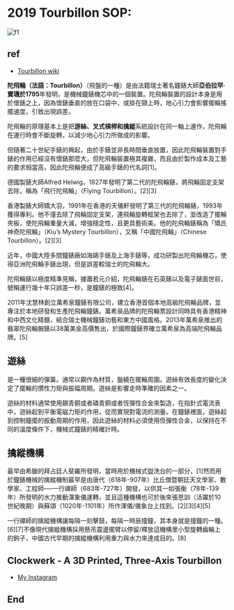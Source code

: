 # 2019 Tourbillon SOP:
![f1](https://github.com/HCH1/blog/blob/master/fig/tb1.png)

## ref
- [Tourbillon wiki](https://www.google.com.tw/search?source=hp&ei=JzIkXMrUB42y9QOcxZ6YAg&q=Tourbillon+wiki)

**陀飛輪（法語：Tourbillon）**（飛盤的一種）是由法籍瑞士著名鐘錶大師**亞伯拉罕·寶璣於1795**年發明，是機械鐘錶機芯中的一個裝置。陀飛輪裝置的設計本身是用於懷錶之上，因為懷錶垂直的放在口袋中，或掛在頸上時，地心引力會影響擺輪搖擺速度，引致出現誤差。

陀飛輪的原理基本上是把**游絲、叉式槓桿和擒縱**系統設計在同一軸上運作，陀飛輪在運行時會不斷旋轉，以減少地心引力所做成的影響。

但隨著二十世紀手錶的興起，由於手錶並非長時間垂直放置，因此陀飛輪裝置對手錶的作用已經沒有懷錶那麼大，但陀飛輪裝置極其複雜，而且由於製作成本及工藝的要求相當高，因此陀飛輪便成了高級手錶的代名詞[1]。

德國製錶大師Alfred Helwig，1927年發明了第二代的陀飛輪錶，將飛輪固定支架去除，稱為「飛行陀飛輪」（Flying Tourbillon）。[2][3]

香港製錶大師矯大羽，1991年在香港的天儀軒發明了第三代的陀飛輪錶，1993年獲得專利。他不僅去除了飛輪固定支架，連飛輪旋轉框架也去除了，並改造了擺輪夾板，使陀飛輪重量大減，增強穩定性，且更具藝術美。他的陀飛輪錶稱為「矯氏神奇陀飛輪」（Kiu’s Mystery Tourbillon），又稱「中國陀飛輪」（Chinese Tourbillon）。[2][3]

近年，中國大陸多間鐘錶廠如海鷗手錶及上海手錶等，成功研製出陀飛輪機芯，使得亞洲陀飛輪手錶出現，但是誤差較瑞士的陀飛輪大。

陀飛輪錶以極度精準見稱，據蕭若元介紹，陀飛輪錶在石英錶以及電子錶面世前，號稱運行幾十年只誤差一秒，是鐘錶的極致[4]。

2011年沈慧林創立萬希泉鐘錶有限公司，建立香港首個本地高級陀飛輪品牌，並專注於本地研發和生產陀飛輪鐘錶。萬希泉品牌的陀飛輪票設計同時具有香港精神和中西文化精髓，結合瑞士機械鐘錶功藝和東方中國風格。2013年萬希泉推出的翡翠陀飛輪腕錶以38萬美金高價售出，於國際鐘錶界確立萬希泉為高端陀飛輪品牌。[5]


## 遊絲
是一種很細的彈簧。通常以鋼作為材質，盤繞在擺輪周圍。遊絲有效長度的變化決定了擺輪的慣性力矩與振幅周期。遊絲是影響走時準確的因素之一。

遊絲的材料通常使用錫青銅或者磷青銅或者恆彈性合金來製造，在指針式電流表中，遊絲起到平衡電磁力矩的作用，從而實現對電流的測量。在鐘錶裡面，遊絲起到控制鐘擺的振動周期的作用，因此遊絲的材料必須使用恆彈性合金，以保持在不同的溫度條件下，機械式鐘錶的精確計時。

## 擒縱機構
最早由希臘的拜占廷人斐羅所發明，當時用於機械式盥洗台的一部分，[1]然而用於鐘錶機械的擒縱機制最早是由唐代（618年-907年）比丘僧暨朝廷天文學家、數學家、工程師──一行禪師（683年-727年）開發，以供其一如張衡（78年-139年）所發明的水力推動渾象儀運轉，並且這種機構也可於後來張思訓（活躍於10世紀晚期）與蘇頌（1020年-1101年）所作渾儀/儀象台上找到。[2][3][4][5]

一行禪師的擒縱機構讓每隔一刻擊鼓，每隔一時辰撞鐘，其本身就是撞鐘的一種。[6][7]不像現代擒縱機構採用懸吊震盪擺臂以停留/釋放這機構里小型旋轉齒輪上的鉤子，中國古代早期的擒縱機構利用重力與水力來達成目的。[8]



## Clockwerk - A 3D Printed, Three-Axis Tourbillon








- [My Instagram](https://www.instagram.com/redbox111)

## End
